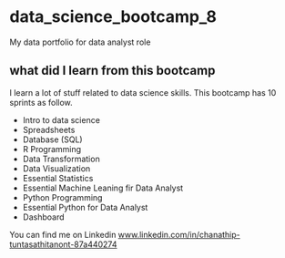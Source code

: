 # data_science_bootcamp_8
My data portfolio for data analyst role

## what did I learn  from this bootcamp 

I learn a lot of stuff related to data science skills. This bootcamp has 10 sprints as follow.

- Intro to data science
- Spreadsheets
- Database (SQL)
- R Programming
- Data Transformation
- Data Visualization
- Essential Statistics
- Essential Machine Leaning fir Data Analyst
- Python Programming
- Essential Python for Data Analyst
- Dashboard

You can find me on Linkedin www.linkedin.com/in/chanathip-tuntasathitanont-87a440274

